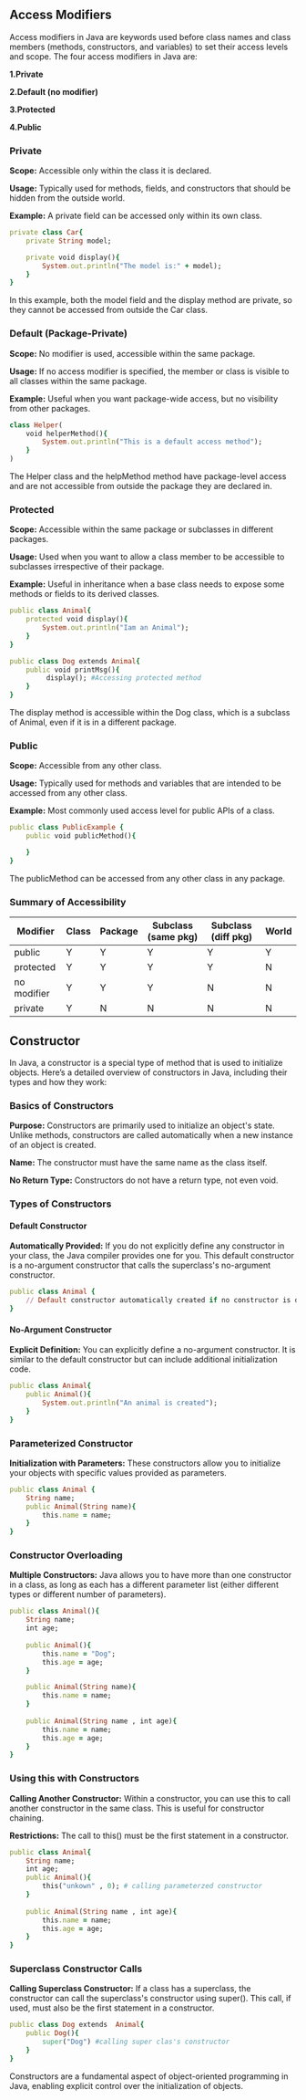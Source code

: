 ## Access Modifiers 

Access modifiers in Java are keywords used before class names and class members (methods, constructors, and variables) to set their access levels and scope. The four access modifiers in Java are:


**1.Private**

**2.Default (no modifier)**

**3.Protected**

**4.Public**


### Private

**Scope:**  Accessible only within the class it is declared.

**Usage:**  Typically used for methods, fields, and constructors that should be hidden from the outside world.

**Example:**  A private field can be accessed only within its own class.


```ruby
private class Car{
    private String model;

    private void display(){
        System.out.println("The model is:" + model);
    }
}

```

In this example, both the model field and the display method are private, so they cannot be accessed from outside the Car class.


### Default (Package-Private) 

**Scope:**  No modifier is used, accessible within the same package.

**Usage:**  If no access modifier is specified, the member or class is visible to all classes within the same package.

**Example:**  Useful when you want package-wide access, but no visibility from other packages.

```ruby
class Helper(
    void helperMethod(){
        System.out.println("This is a default access method");
    }
)
```

The Helper class and the helpMethod method have package-level access and are not accessible from outside the package they are declared in.



### Protected

**Scope:**  Accessible within the same package or subclasses in different packages.

**Usage:**  Used when you want to allow a class member to be accessible to subclasses irrespective of their package.

**Example:**  Useful in inheritance when a base class needs to expose some methods or fields to its derived classes. 

```ruby
public class Animal{
    protected void display(){
        System.out.println("Iam an Animal");
    }
}

public class Dog extends Animal{
    public void printMsg(){
         display(); #Accessing protected method
    }
}
```

The display method is accessible within the Dog class, which is a subclass of Animal, even if it is in a different package.



### Public

**Scope:**  Accessible from any other class.

**Usage:**  Typically used for methods and variables that are intended to be accessed from any other class.

**Example:**  Most commonly used access level for public APIs of a class.

```ruby
public class PublicExample {
    public void publicMethod(){

    }
}
```
The publicMethod can be accessed from any other class in any package. 


### Summary of Accessibility

| Modifier     | Class | Package | Subclass (same pkg) | Subclass (diff pkg) | World |
|--------------|-------|---------|---------------------|---------------------|-------|
| public       | Y     | Y       | Y                   | Y                   | Y     |
| protected    | Y     | Y       | Y                   | Y                   | N     |
| no modifier  | Y     | Y       | Y                   | N                   | N     |
| private      | Y     | N       | N                   | N                   | N     |





## Constructor 


In Java, a constructor is a special type of method that is used to initialize objects. Here’s a detailed overview of constructors in Java, including their types and how they work:

### Basics of Constructors 


**Purpose:**  Constructors are primarily used to initialize an object's state. Unlike methods, constructors are called automatically when a new instance of an object is created.

**Name:**  The constructor must have the same name as the class itself.

**No Return Type:**  Constructors do not have a return type, not even void.


### Types of Constructors
 
#### Default Constructor

**Automatically Provided:**  If you do not explicitly define any constructor in your class, the Java compiler provides one for you. This default constructor is a no-argument constructor that calls the superclass's no-argument constructor.

``` ruby 
public class Animal {
    // Default constructor automatically created if no constructor is defined
}

```

#### No-Argument Constructor

**Explicit Definition:**  You can explicitly define a no-argument constructor. It is similar to the default constructor but can include additional initialization code.

``` ruby 
public class Animal{
    public Animal(){
        System.out.println("An animal is created");
    }
}
```

### Parameterized Constructor

**Initialization with Parameters:**  These constructors allow you to initialize your objects with specific values provided as parameters.

```ruby 
public class Animal {
    String name;
    public Animal(String name){
        this.name = name;
    }
}
```


### Constructor Overloading

**Multiple Constructors:**  Java allows you to have more than one constructor in a class, as long as each has a different parameter list (either different types or different number of parameters).

```ruby
public class Animal(){
    String name;
    int age;
    
    public Animal(){
        this.name = "Dog";
        this.age = age;
    }

    public Animal(String name){
        this.name = name;
    }
    
    public Animal(String name , int age){
        this.name = name;
        this.age = age;
    }
}
```


### Using this with Constructors

**Calling Another Constructor:**  Within a constructor, you can use this to call another constructor in the same class. This is useful for constructor chaining.

**Restrictions:**  The call to this() must be the first statement in a constructor.

``` ruby 
public class Animal{
    String name;
    int age;
    public Animal(){
        this("unkown" , 0); # calling parameterzed constructor
    }
    
    public Animal(String name , int age){
        this.name = name;
        this.age = age;
    }
}
```



### Superclass Constructor Calls

**Calling Superclass Constructor:**  If a class has a superclass, the constructor can call the superclass's constructor using super(). This call, if used, must also be the first statement in a constructor.

```ruby
public class Dog extends  Animal{
    public Dog(){
        super("Dog") #calling super clas's constructor
    }
}
```


Constructors are a fundamental aspect of object-oriented programming in Java, enabling explicit control over the initialization of objects.




